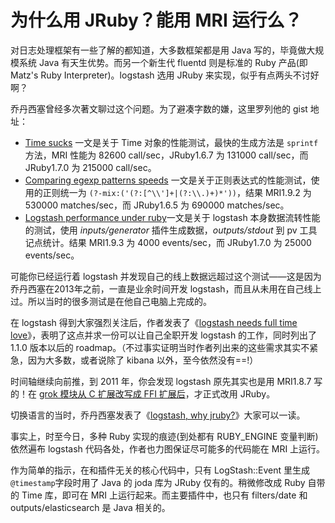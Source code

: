 # 为什么用 JRuby？能用 MRI 运行么？

对日志处理框架有一些了解的都知道，大多数框架都是用 Java 写的，毕竟做大规模系统 Java 有天生优势。而另一个新生代 fluentd 则是标准的 Ruby 产品(即 Matz's Ruby Interpreter)。logstash 选用 JRuby 来实现，似乎有点两头不讨好啊？

乔丹西塞曾经多次著文聊过这个问题。为了避凑字数的嫌，这里罗列他的 gist 地址：

* [Time sucks](https://gist.github.com/jordansissel/2929216) 一文是关于 Time 对象的性能测试，最快的生成方法是 `sprintf` 方法，MRI 性能为 82600 call/sec，JRuby1.6.7 为 131000 call/sec，而 JRuby1.7.0 为 215000 call/sec。
* [Comparing egexp patterns speeds](https://gist.github.com/jordansissel/1491302)
 一文是关于正则表达式的性能测试，使用的正则统一为 `(?-mix:('(?:[^\\']+|(?:\\.)+)*'))`，结果 MRI1.9.2 为 530000 matches/sec，而 JRuby1.6.5 为 690000 matches/sec。
* [Logstash performance under ruby](https://gist.github.com/jordansissel/4171039)一文是关于 logstash 本身数据流转性能的测试，使用 *inputs/generator* 插件生成数据，*outputs/stdout* 到 pv 工具记点统计。结果 MRI1.9.3 为 4000 events/sec，而 JRuby1.7.0 为 25000 events/sec。

可能你已经运行着 logstash 并发现自己的线上数据远超过这个测试——这是因为乔丹西塞在2013年之前，一直是业余时间开发 logstash，而且从未用在自己线上过。所以当时的很多测试是在他自己电脑上完成的。

在 logstash 得到大家强烈关注后，作者发表了《[logstash needs full time love](https://gist.github.com/jordansissel/3088552)》，表明了这点并求一份可以让自己全职开发 logstash 的工作，同时列出了1.1.0 版本以后的 roadmap。（不过事实证明当时作者列出来的这些需求其实不紧急，因为大多数，或者说除了 kibana 以外，至今依然没有==!）

时间轴继续向前推，到 2011 年，你会发现 logstash 原先其实也是用 MRI1.8.7 写的！在 [grok 模块从 C 扩展改写成 FFI 扩展后](https://code.google.com/p/logstash/issues/detail?id=37)，才正式改用 JRuby。

切换语言的当时，乔丹西塞发表了《[logstash, why jruby?](https://gist.github.com/jordansissel/978956)》大家可以一读。

事实上，时至今日，多种 Ruby 实现的痕迹(到处都有 RUBY_ENGINE 变量判断)依然遍布 logstash 代码各处，作者也力图保证尽可能多的代码能在 MRI 上运行。

作为简单的指示，在和插件无关的核心代码中，只有 LogStash::Event 里生成 `@timestamp`字段时用了 Java 的 joda 库为 JRuby 仅有的。稍微修改成 Ruby 自带的 Time 库，即可在 MRI 上运行起来。而主要插件中，也只有 filters/date 和 outputs/elasticsearch 是 Java 相关的。

